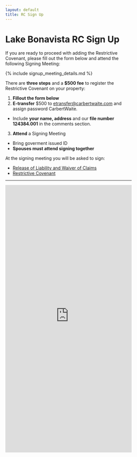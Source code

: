 ```yaml
---
layout: default
title: RC Sign Up
---
```




<html>
<head>
<meta name="viewport" content="width=device-width, initial-scale=1">
<style>
* {
  box-sizing: border-box;
}

p {
  padding-left: 2rem;
}

h1 {
  text-align: center;
}

h2 {
  padding-bottom: .75rem;
  padding-top: 1rem;
  font-size: 1.5rem;
  font-weight: bold;
}


blockquote {
  background-color: #FFFF00;
}

</style>
</head>
</html>


# Lake Bonavista RC Sign Up

If you are ready to proceed with adding the Restrictive Covenant, please fill out the form below and attend the following Signing Meeting:

{% include signup_meeting_details.md %}

There are **three steps** and a **$500 fee** to register the Restrictive Covenant on your property:

1. **Fillout the form below**
2. **E-transfer** $500 to etransfer@carbertwaite.com and assign password CarbertWaite. 
* Include **your name, address** and our **file number 124384.001** in the comments section.
3. **Attend** a Signing Meeting
* Bring goverment issued ID
* **Spouses must attend signing together**

At the signing meeting you will be asked to sign:
* [Release of Liability and Waiver of Claims](../docs/ReleaseofLiabilityandWaiverofClaims-FINAL.pdf)
* [Restrictive Covenant](../docs/RCJune102024-FINAL.pdf)

---

 <iframe style="text-align: center;width: 100%;" src="https://docs.google.com/forms/d/e/1FAIpQLSdRAIsx0ZjF5GeYl8rH-OIE_jySbKBjr_5bRACUvqoFxZ_qTg/viewform?embedded=true" width="640" height="854" frameborder="0" marginheight="0" marginwidth="0">Loading…</iframe>
